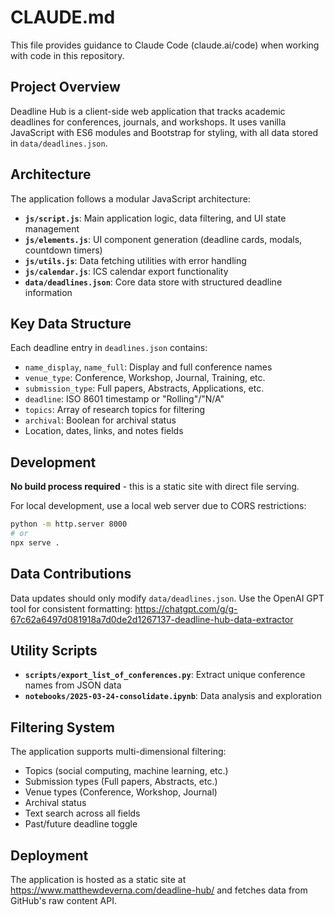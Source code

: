 # CLAUDE.md

This file provides guidance to Claude Code (claude.ai/code) when working with code in this repository.

## Project Overview

Deadline Hub is a client-side web application that tracks academic deadlines for conferences, journals, and workshops. It uses vanilla JavaScript with ES6 modules and Bootstrap for styling, with all data stored in `data/deadlines.json`.

## Architecture

The application follows a modular JavaScript architecture:

- **`js/script.js`**: Main application logic, data filtering, and UI state management
- **`js/elements.js`**: UI component generation (deadline cards, modals, countdown timers)
- **`js/utils.js`**: Data fetching utilities with error handling
- **`js/calendar.js`**: ICS calendar export functionality
- **`data/deadlines.json`**: Core data store with structured deadline information

## Key Data Structure

Each deadline entry in `deadlines.json` contains:
- `name_display`, `name_full`: Display and full conference names
- `venue_type`: Conference, Workshop, Journal, Training, etc.
- `submission_type`: Full papers, Abstracts, Applications, etc.
- `deadline`: ISO 8601 timestamp or "Rolling"/"N/A"
- `topics`: Array of research topics for filtering
- `archival`: Boolean for archival status
- Location, dates, links, and notes fields

## Development

**No build process required** - this is a static site with direct file serving.

For local development, use a local web server due to CORS restrictions:
```bash
python -m http.server 8000
# or
npx serve .
```

## Data Contributions

Data updates should only modify `data/deadlines.json`. Use the OpenAI GPT tool for consistent formatting: https://chatgpt.com/g/g-67c62a6497d081918a7d0de2d1267137-deadline-hub-data-extractor

## Utility Scripts

- **`scripts/export_list_of_conferences.py`**: Extract unique conference names from JSON data
- **`notebooks/2025-03-24-consolidate.ipynb`**: Data analysis and exploration

## Filtering System

The application supports multi-dimensional filtering:
- Topics (social computing, machine learning, etc.)
- Submission types (Full papers, Abstracts, etc.)
- Venue types (Conference, Workshop, Journal)
- Archival status
- Text search across all fields
- Past/future deadline toggle

## Deployment

The application is hosted as a static site at https://www.matthewdeverna.com/deadline-hub/ and fetches data from GitHub's raw content API.
